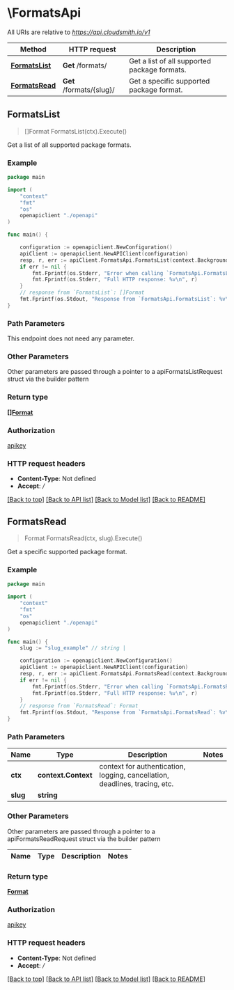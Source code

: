 # \FormatsApi

All URIs are relative to *https://api.cloudsmith.io/v1*

Method | HTTP request | Description
------------- | ------------- | -------------
[**FormatsList**](FormatsApi.md#FormatsList) | **Get** /formats/ | Get a list of all supported package formats.
[**FormatsRead**](FormatsApi.md#FormatsRead) | **Get** /formats/{slug}/ | Get a specific supported package format.



## FormatsList

> []Format FormatsList(ctx).Execute()

Get a list of all supported package formats.



### Example

```go
package main

import (
    "context"
    "fmt"
    "os"
    openapiclient "./openapi"
)

func main() {

    configuration := openapiclient.NewConfiguration()
    apiClient := openapiclient.NewAPIClient(configuration)
    resp, r, err := apiClient.FormatsApi.FormatsList(context.Background()).Execute()
    if err != nil {
        fmt.Fprintf(os.Stderr, "Error when calling `FormatsApi.FormatsList``: %v\n", err)
        fmt.Fprintf(os.Stderr, "Full HTTP response: %v\n", r)
    }
    // response from `FormatsList`: []Format
    fmt.Fprintf(os.Stdout, "Response from `FormatsApi.FormatsList`: %v\n", resp)
}
```

### Path Parameters

This endpoint does not need any parameter.

### Other Parameters

Other parameters are passed through a pointer to a apiFormatsListRequest struct via the builder pattern


### Return type

[**[]Format**](Format.md)

### Authorization

[apikey](../README.md#apikey)

### HTTP request headers

- **Content-Type**: Not defined
- **Accept**: */*

[[Back to top]](#) [[Back to API list]](../README.md#documentation-for-api-endpoints)
[[Back to Model list]](../README.md#documentation-for-models)
[[Back to README]](../README.md)


## FormatsRead

> Format FormatsRead(ctx, slug).Execute()

Get a specific supported package format.



### Example

```go
package main

import (
    "context"
    "fmt"
    "os"
    openapiclient "./openapi"
)

func main() {
    slug := "slug_example" // string | 

    configuration := openapiclient.NewConfiguration()
    apiClient := openapiclient.NewAPIClient(configuration)
    resp, r, err := apiClient.FormatsApi.FormatsRead(context.Background(), slug).Execute()
    if err != nil {
        fmt.Fprintf(os.Stderr, "Error when calling `FormatsApi.FormatsRead``: %v\n", err)
        fmt.Fprintf(os.Stderr, "Full HTTP response: %v\n", r)
    }
    // response from `FormatsRead`: Format
    fmt.Fprintf(os.Stdout, "Response from `FormatsApi.FormatsRead`: %v\n", resp)
}
```

### Path Parameters


Name | Type | Description  | Notes
------------- | ------------- | ------------- | -------------
**ctx** | **context.Context** | context for authentication, logging, cancellation, deadlines, tracing, etc.
**slug** | **string** |  | 

### Other Parameters

Other parameters are passed through a pointer to a apiFormatsReadRequest struct via the builder pattern


Name | Type | Description  | Notes
------------- | ------------- | ------------- | -------------


### Return type

[**Format**](Format.md)

### Authorization

[apikey](../README.md#apikey)

### HTTP request headers

- **Content-Type**: Not defined
- **Accept**: */*

[[Back to top]](#) [[Back to API list]](../README.md#documentation-for-api-endpoints)
[[Back to Model list]](../README.md#documentation-for-models)
[[Back to README]](../README.md)

